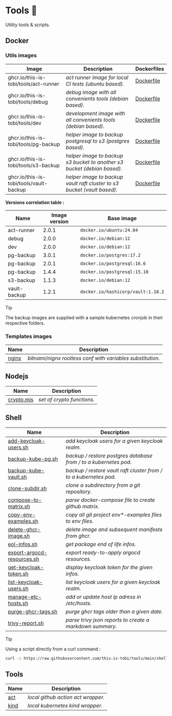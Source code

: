 # Tools :wrench:

Utility tools & scripts.

## Docker

### Utils images

| Image                                   | Description                                                             | Dockerfiles                                    |
| --------------------------------------- | ----------------------------------------------------------------------- | ---------------------------------------------- |
| ghcr.io/this-is-tobi/tools/act-runner   | *act runner image for local CI tests (ubuntu based).*                   | [Dockerfile](./docker/act-runner/Dockerfile)   |
| ghcr.io/this-is-tobi/tools/debug        | *debug image with all convenients tools (debian based).*                | [Dockerfile](./docker/debug/Dockerfile)        |
| ghcr.io/this-is-tobi/tools/dev          | *development image with all convenients tools (debian based).*          | [Dockerfile](./docker/dev/Dockerfile)          |
| ghcr.io/this-is-tobi/tools/pg-backup    | *helper image to backup postgresql to s3 (postgres based).*             | [Dockerfile](./docker/pg-backup/Dockerfile)    |
| ghcr.io/this-is-tobi/tools/s3-backup    | *helper image to backup s3 bucket to another s3 bucket (debian based).* | [Dockerfile](./docker/s3-backup/Dockerfile)    |
| ghcr.io/this-is-tobi/tools/vault-backup | *helper image to backup vault raft cluster to s3 bucket (vault based).* | [Dockerfile](./docker/vault-backup/Dockerfile) |

__Versions correlation table :__

| Name         | Image version | Base image                         |
| ------------ | ------------- | ---------------------------------- |
| act-runner   | 2.0.1         | `docker.io/ubuntu:24.04`           |
| debug        | 2.0.0         | `docker.io/debian:12`              |
| dev          | 2.0.0         | `docker.io/debian:12`              |
| pg-backup    | 3.0.1         | `docker.io/postgres:17.2`          |
| pg-backup    | 2.0.1         | `docker.io/postgresql:16.6`        |
| pg-backup    | 1.4.4         | `docker.io/postgresql:15.10`       |
| s3-backup    | 1.1.3         | `docker.io/debian:12`              |
| vault-backup | 1.2.1         | `docker.io/hashicorp/vault:1.18.2` |

> [!TIP]
> The backup images are supplied with a sample kubernetes cronjob in their respective folders.

### Templates images

| Name                               | Description                                                |
| ---------------------------------- | ---------------------------------------------------------- |
| [nginx](./docker/nginx/Dockerfile) | *bitnami/nignx rootless conf with variables substitution.* |

## Nodejs

| Name                            | Description                |
| ------------------------------- | -------------------------- |
| [crypto.mjs](./node/crypto.mjs) | *set of crypto functions.* |

## Shell

| Name                                                             | Description                                                       |
| ---------------------------------------------------------------- | ----------------------------------------------------------------- |
| [add-keycloak-users.sh](./shell/add-keycloak-users.sh)           | *add keycloak users for a given keycloak realm.*                  |
| [backup-kube-pg.sh](./shell/backup-kube-pg.sh)                   | *backup / restore postgres database from / to a kubernetes pod.*  |
| [backup-kube-vault.sh](./shell/backup-kube-vault.sh)             | *backup / restore vault raft cluster from / to a kubernetes pod.* |
| [clone-subdir.sh](./shell/clone-subdir.sh)                       | *clone a subdirectory from a git repository.*                     |
| [compose-to-matrix.sh](./shell/compose-to-matrix.sh)             | *parse docker-compose file to create github matrix.*              |
| [copy-env-examples.sh](./shell/copy-env-examples.sh)             | *copy all git project env\*-examples files to env files.*         |
| [delete-ghcr-image.sh](./shell/delete-ghcr-image.sh)             | *delete image and subsequent manifests from ghcr.*                |
| [eol-infos.sh](./shell/eol-infos.sh)                             | *get package end of life infos.*                                  |
| [export-argocd-resources.sh](./shell/export-argocd-resources.sh) | *export ready-to-apply argocd resources.*                         |
| [get-keycloak-token.sh](./shell/get-keycloak-token.sh)           | *display keycloak token for the given infos.*                     |
| [list-keycloak-users.sh](./shell/list-keycloak-users.sh)         | *list keycloak users for a given keycloak realm.*                 |
| [manage-etc-hosts.sh](./shell/manage-etc-hosts.sh)               | *add or update host ip adress in /etc/hosts.*                     |
| [purge-ghcr-tags.sh](./shell/purge-ghcr-tags.sh)                 | *purge ghcr tags older than a given date.*                        |
| [trivy-report.sh](./shell/trivy-report.sh)                       | *parse trivy json reports to create a markdown summary.*          |

> [!TIP]
> Using a script directly from a curl command :
> ```sh
> curl -s https://raw.githubusercontent.com/this-is-tobi/tools/main/shell/<script_name> | bash -s -- -h
> ```

## Tools

| Name                     | Description                        |
| ------------------------ | ---------------------------------- |
| [act](./act/README.md)   | *local github action act wrapper.* |
| [kind](./kind/README.md) | *local kubernetes kind wrapper.*   |
